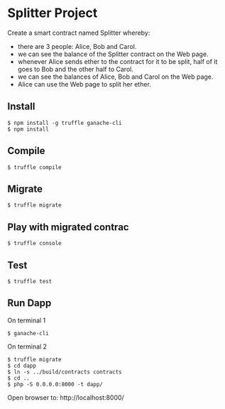 # Splitter Project

Create a smart contract named Splitter whereby:

- there are 3 people: Alice, Bob and Carol.
- we can see the balance of the Splitter contract on the Web page.
- whenever Alice sends ether to the contract for it to be split, half of it goes to Bob and the other half to Carol.
- we can see the balances of Alice, Bob and Carol on the Web page.
- Alice can use the Web page to split her ether.

## Install

```
$ npm install -g truffle ganache-cli
$ npm install
```

## Compile

```
$ truffle compile
```

## Migrate

```
$ truffle migrate
```

## Play with migrated contrac

```
$ truffle console
```

## Test

```
$ truffle test
```

## Run Dapp

On terminal 1

```
$ ganache-cli
```

On terminal 2

```
$ truffle migrate
$ cd dapp
$ ln -s ../build/contracts contracts
$ cd ..
$ php -S 0.0.0.0:8000 -t dapp/
```

Open browser to: http://localhost:8000/
